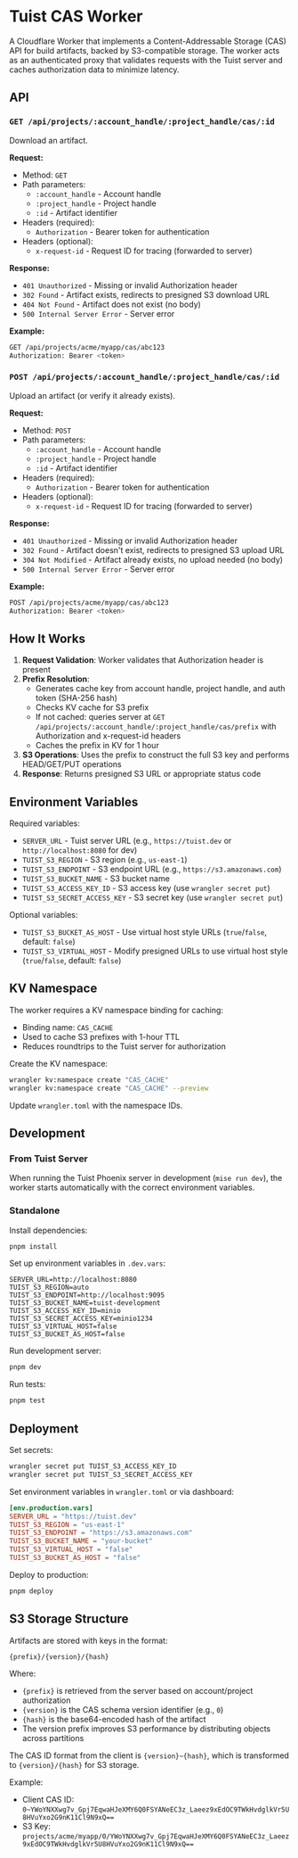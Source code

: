 # Tuist CAS Worker

A Cloudflare Worker that implements a Content-Addressable Storage (CAS) API for build artifacts, backed by S3-compatible storage. The worker acts as an authenticated proxy that validates requests with the Tuist server and caches authorization data to minimize latency.

## API

### `GET /api/projects/:account_handle/:project_handle/cas/:id`

Download an artifact.

**Request:**
- Method: `GET`
- Path parameters:
  - `:account_handle` - Account handle
  - `:project_handle` - Project handle
  - `:id` - Artifact identifier
- Headers (required):
  - `Authorization` - Bearer token for authentication
- Headers (optional):
  - `x-request-id` - Request ID for tracing (forwarded to server)

**Response:**
- `401 Unauthorized` - Missing or invalid Authorization header
- `302 Found` - Artifact exists, redirects to presigned S3 download URL
- `404 Not Found` - Artifact does not exist (no body)
- `500 Internal Server Error` - Server error

**Example:**
```bash
GET /api/projects/acme/myapp/cas/abc123
Authorization: Bearer <token>
```

### `POST /api/projects/:account_handle/:project_handle/cas/:id`

Upload an artifact (or verify it already exists).

**Request:**
- Method: `POST`
- Path parameters:
  - `:account_handle` - Account handle
  - `:project_handle` - Project handle
  - `:id` - Artifact identifier
- Headers (required):
  - `Authorization` - Bearer token for authentication
- Headers (optional):
  - `x-request-id` - Request ID for tracing (forwarded to server)

**Response:**
- `401 Unauthorized` - Missing or invalid Authorization header
- `302 Found` - Artifact doesn't exist, redirects to presigned S3 upload URL
- `304 Not Modified` - Artifact already exists, no upload needed (no body)
- `500 Internal Server Error` - Server error

**Example:**
```bash
POST /api/projects/acme/myapp/cas/abc123
Authorization: Bearer <token>
```

## How It Works

1. **Request Validation**: Worker validates that Authorization header is present
2. **Prefix Resolution**:
   - Generates cache key from account handle, project handle, and auth token (SHA-256 hash)
   - Checks KV cache for S3 prefix
   - If not cached: queries server at `GET /api/projects/:account_handle/:project_handle/cas/prefix` with Authorization and x-request-id headers
   - Caches the prefix in KV for 1 hour
3. **S3 Operations**: Uses the prefix to construct the full S3 key and performs HEAD/GET/PUT operations
4. **Response**: Returns presigned S3 URL or appropriate status code

## Environment Variables

Required variables:

- `SERVER_URL` - Tuist server URL (e.g., `https://tuist.dev` or `http://localhost:8080` for dev)
- `TUIST_S3_REGION` - S3 region (e.g., `us-east-1`)
- `TUIST_S3_ENDPOINT` - S3 endpoint URL (e.g., `https://s3.amazonaws.com`)
- `TUIST_S3_BUCKET_NAME` - S3 bucket name
- `TUIST_S3_ACCESS_KEY_ID` - S3 access key (use `wrangler secret put`)
- `TUIST_S3_SECRET_ACCESS_KEY` - S3 secret key (use `wrangler secret put`)

Optional variables:

- `TUIST_S3_BUCKET_AS_HOST` - Use virtual host style URLs (`true`/`false`, default: `false`)
- `TUIST_S3_VIRTUAL_HOST` - Modify presigned URLs to use virtual host style (`true`/`false`, default: `false`)

## KV Namespace

The worker requires a KV namespace binding for caching:

- Binding name: `CAS_CACHE`
- Used to cache S3 prefixes with 1-hour TTL
- Reduces roundtrips to the Tuist server for authorization

Create the KV namespace:

```bash
wrangler kv:namespace create "CAS_CACHE"
wrangler kv:namespace create "CAS_CACHE" --preview
```

Update `wrangler.toml` with the namespace IDs.

## Development

### From Tuist Server

When running the Tuist Phoenix server in development (`mise run dev`), the worker starts automatically with the correct environment variables.

### Standalone

Install dependencies:

```bash
pnpm install
```

Set up environment variables in `.dev.vars`:

```
SERVER_URL=http://localhost:8080
TUIST_S3_REGION=auto
TUIST_S3_ENDPOINT=http://localhost:9095
TUIST_S3_BUCKET_NAME=tuist-development
TUIST_S3_ACCESS_KEY_ID=minio
TUIST_S3_SECRET_ACCESS_KEY=minio1234
TUIST_S3_VIRTUAL_HOST=false
TUIST_S3_BUCKET_AS_HOST=false
```

Run development server:

```bash
pnpm dev
```

Run tests:

```bash
pnpm test
```

## Deployment

Set secrets:

```bash
wrangler secret put TUIST_S3_ACCESS_KEY_ID
wrangler secret put TUIST_S3_SECRET_ACCESS_KEY
```

Set environment variables in `wrangler.toml` or via dashboard:

```toml
[env.production.vars]
SERVER_URL = "https://tuist.dev"
TUIST_S3_REGION = "us-east-1"
TUIST_S3_ENDPOINT = "https://s3.amazonaws.com"
TUIST_S3_BUCKET_NAME = "your-bucket"
TUIST_S3_VIRTUAL_HOST = "false"
TUIST_S3_BUCKET_AS_HOST = "false"
```

Deploy to production:

```bash
pnpm deploy
```

## S3 Storage Structure

Artifacts are stored with keys in the format:

```
{prefix}/{version}/{hash}
```

Where:
- `{prefix}` is retrieved from the server based on account/project authorization
- `{version}` is the CAS schema version identifier (e.g., `0`)
- `{hash}` is the base64-encoded hash of the artifact
- The version prefix improves S3 performance by distributing objects across partitions

The CAS ID format from the client is `{version}~{hash}`, which is transformed to `{version}/{hash}` for S3 storage.

Example:
- Client CAS ID: `0~YWoYNXXwg7v_Gpj7EqwaHJeXMY6Q0FSYANeEC3z_Laeez9xEdOC9TWkHvdglkVr5U8HVuYxo2G9nK11Cl9N9xQ==`
- S3 Key: `projects/acme/myapp/0/YWoYNXXwg7v_Gpj7EqwaHJeXMY6Q0FSYANeEC3z_Laeez9xEdOC9TWkHvdglkVr5U8HVuYxo2G9nK11Cl9N9xQ==`
